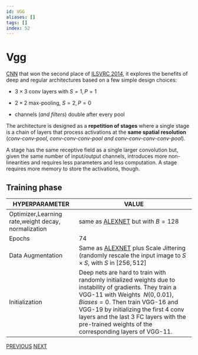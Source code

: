 ```yaml
---
id: VGG
aliases: []
tags: []
index: 52
---
```


# Vgg

[CNN](pages/computer_vision/machine_learning_cv/convolutional_neural_networks.md) that won the second place of [ILSVRC 2014](https://www.image-net.org/challenges/LSVRC/2014/), it explores the benefits of deep and regular architectures based on a few simple design choices:

- $3\times 3$ conv layers with $S=1, P=1$

- $2\times 2$ max-pooling, $S=2, P=0$

- channels (*and filters*) double after every pool

The architecture is designed as a **repetition of stages** where a single stage is a chain of layers that process activations at the **same spatial resolution** (*conv-conv-pool, conv-conv-conv-pool and conv-conv-conv-conv-pool*).

A stage has the same receptive field as a single larger convolution but, given the same number of input/output channels, introduces more non-linearities and requires less parameters and less computation. A stage requires more memory to store the activations, though.

## Training phase

| HYPERPARAMETER                                      | VALUE                                                                                                                                                                                                                                                                                                                     |
| --------------------------------------------------- | ------------------------------------------------------------------------------------------------------------------------------------------------------------------------------------------------------------------------------------------------------------------------------------------------------------------------- |
| Optimizer,Learning rate,weight decay, normalization | same as [ALEXNET](pages/computer_vision/machine_learning_cv/alexnet.md) but with $B=128$                                                                                                                                                                                                                                                                            |
| Epochs                                              | $74$                                                                                                                                                                                                                                                                                                                      |
| Data Augmentation                                   | Same as [ALEXNET](pages/computer_vision/machine_learning_cv/alexnet.md) plus Scale Jittering (randomly rescale the input image to $S\times S$, with $S$ in $[256, 512]$                                                                                                                                                                                             |
| Initialization                                      | Deep nets are hard to train with randomly initialized weights due to instability of gradients. They train a VGG-11 with Weights $~N(0,0.01), Biases=0$. Then train VGG-16 and VGG-19 by initializing the first 4 conv layers and the last 3 FC layers with the pre-trained weights of the corresponding layers of VGG-11. |

[PREVIOUS](pages/computer_vision/machine_learning_cv/alexnet.md) [NEXT](pages/computer_vision/machine_learning_cv/resnet.md)
